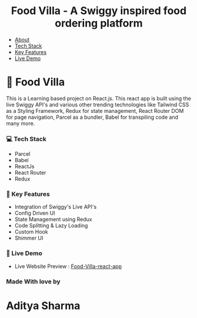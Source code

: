 <div align="center" id="#readme-top">
  <h1><b>Food Villa - A Swiggy inspired food ordering platform</b></h3>
</div>

<!-- TABLE OF CONTENTS -->

- [About](#about)
- [Tech Stack](#tech-stack)
- [Key Features](#key-features)
- [Live Demo](#live-demo)

<!-- PROJECT DESCRIPTION -->

# 🥘 Food Villa <a name="about"></a>

This is a Learning based project on React.js. This react app is built using the live Swiggy API's and various other trending technologies like Tailwind CSS as a Styling Framework, Redux for state management, React Router DOM for page navigation, Parcel as a bundler, Babel for transpiling code and many more.

### 💻 Tech Stack <a name="tech-stack"></a>

- Parcel
- Babel
- ReactJs
- React Router
- Redux

<!-- Features -->

### 🧿 Key Features <a name="key-features"></a>

- Integration of Swiggy's Live API's
- Config Driven UI
- State Management using Redux
- Code Splitting & Lazy Loading
- Custom Hook
- Shimmer UI

### 🚀 Live Demo <a name="live-demo"></a>

- Live Website Preview : <a href="" target="_blank">Food-Villa-react-app</a>


### Made With love by <h1>Aditya Sharma</h1>